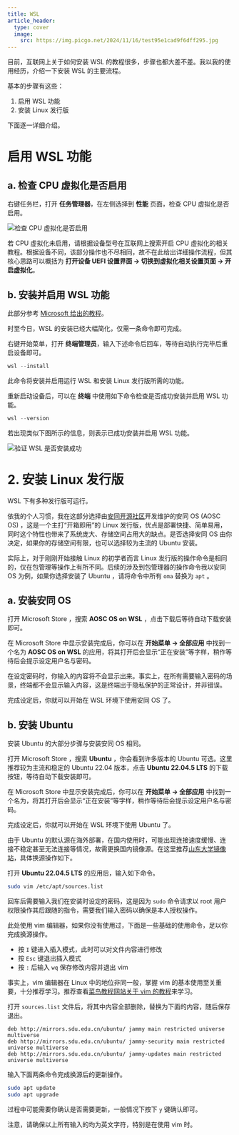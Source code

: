 ```yaml
---
title: WSL
article_header:
  type: cover
  image:
    src: https://img.picgo.net/2024/11/16/test95e1cad9f6dff295.jpg
---
```




目前，互联网上关于如何安装 WSL 的教程很多，步骤也都大差不差。我以我的使用经历，介绍一下安装 WSL 的主要流程。

基本的步骤有这些：

1. 启用 WSL 功能
2. 安装 Linux 发行版

下面逐一详细介绍。

# 启用 WSL 功能

## a. 检查 CPU 虚拟化是否启用

右键任务栏，打开 **任务管理器**，在左侧选择到 **性能** 页面，检查 CPU 虚拟化是否启用。



![检查 CPU 虚拟化是否启用](https://img.picgo.net/2024/12/08/-2024-12-08-14180835760f16e77e43cc.png)

若 CPU 虚拟化未启用，请根据设备型号在互联网上搜索开启 CPU 虚拟化的相关教程。根据设备不同，该部分操作也不尽相同，故不在此给出详细操作流程，但其核心思路可以概括为 **打开设备 UEFI 设置界面 -> 切换到虚拟化相关设置页面 -> 开启虚拟化**。

## b. 安装并启用 WSL 功能

此部分参考 [Microsoft 给出的教程](https://learn.microsoft.com/zh-cn/windows/wsl/install)。

时至今日，WSL 的安装已经大幅简化，仅需一条命令即可完成。

右键开始菜单，打开 **终端管理员**，输入下述命令后回车，等待自动执行完毕后重启设备即可。

```powershell
wsl --install
```

此命令将安装并启用运行 WSL 和安装 Linux 发行版所需的功能。

重新启动设备后，可以在 **终端** 中使用如下命令检查是否成功安装并启用 WSL 功能。

```powershell
wsl --version
```

若出现类似下图所示的信息，则表示已成功安装并启用 WSL 功能。

![验证 WSL 是否安装成功](https://img.picgo.net/2024/12/08/-2024-12-08-143803ac5de542aa27fdea.png)

# 2. 安装 Linux 发行版

WSL 下有多种发行版可运行。

依我的个人习惯，我在这部分选择由[安同开源社区](https://aosc.io/)开发维护的安同 OS (AOSC OS) ，这是一个主打“开箱即用”的 Linux 发行版，优点是部署快捷、简单易用，同时这个特性也带来了系统庞大、存储空间占用大的缺点。是否选择安同 OS 由你决定，如果你的存储空间有限，也可以选择较为主流的 Ubuntu 安装。

实际上，对于刚刚开始接触 Linux 的初学者而言 Linux 发行版的操作命令是相同的，仅在包管理等操作上有所不同。后续的涉及到包管理器的操作命令我以安同 OS 为例，如果你选择安装了 Ubuntu ，请将命令中所有 `oma` 替换为 `apt` 。

## a. 安装安同 OS

打开 Microsoft Store ，搜索 **AOSC OS on WSL** ，点击下载后等待自动下载安装即可。

在 Microsoft Store 中显示安装完成后，你可以在 **开始菜单 -> 全部应用** 中找到一个名为 **AOSC OS on WSL** 的应用，将其打开后会显示“正在安装”等字样，稍作等待后会提示设定用户名与密码。

在设定密码时，你输入的内容将不会显示出来。事实上，在所有需要输入密码的场景，终端都不会显示输入内容，这是终端出于隐私保护的正常设计，并非错误。

完成设定后，你就可以开始在 WSL 环境下使用安同 OS 了。

## b. 安装 Ubuntu

安装 Ubuntu 的大部分步骤与安装安同 OS 相同。

打开 Microsoft Store ，搜索 **Ubuntu** ，你会看到许多版本的 Ubuntu 可选。这里推荐较为主流和稳定的 Ubuntu 22.04 版本，点击 **Ubuntu 22.04.5 LTS** 的下载按钮，等待自动下载安装即可。

在 Microsoft Store 中显示安装完成后，你可以在 **开始菜单 -> 全部应用** 中找到一个名为，将其打开后会显示“正在安装”等字样，稍作等待后会提示设定用户名与密码。

完成设定后，你就可以开始在 WSL 环境下使用 Ubuntu 了。

由于 Ubuntu 的默认源在海外部署，在国内使用时，可能出现连接速度缓慢、连接不稳定甚至无法连接等情况，故需更换国内镜像源。在这里推荐[山东大学镜像站](https://mirrors.sdu.edu.cn)，具体换源操作如下。

打开 **Ubuntu 22.04.5 LTS** 的应用后，输入如下命令。

```bash
sudo vim /etc/apt/sources.list
```

回车后需要输入我们在安装时设定的密码，这是因为 `sudo` 命令请求以 root 用户权限操作其后跟随的指令，需要我们输入密码以确保是本人授权操作。

此处使用 vim 编辑器，如果你没有使用过，下面是一些基础的使用命令，足以你完成换源操作。

- 按 `I` 键进入插入模式，此时可以对文件内容进行修改
- 按 `Esc` 键退出插入模式
- 按 `:` 后输入 `wq` 保存修改内容并退出 vim

事实上，vim 编辑器在 Linux 中的地位非同一般，掌握 vim 的基本使用至关重要，十分推荐学习。推荐查看[菜鸟教程网站关于 vim 的教程](https://www.runoob.com/linux/linux-vim.html)来学习。

打开 `sources.list` 文件后，将其中内容全部删除，替换为下面的内容，随后保存退出。

```
deb http://mirrors.sdu.edu.cn/ubuntu/ jammy main restricted universe multiverse
deb http://mirrors.sdu.edu.cn/ubuntu/ jammy-security main restricted universe multiverse
deb http://mirrors.sdu.edu.cn/ubuntu/ jammy-updates main restricted universe multiverse
```

输入下面两条命令完成换源后的更新操作。

```bash
sudo apt update
sudo apt upgrade
```

过程中可能需要你确认是否需要更新，一般情况下按下 `y` 键确认即可。

注意，请确保以上所有输入的均为英文字符，特别是在使用 vim 时。


